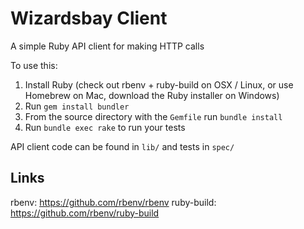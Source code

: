# Wizardsbay Client

A simple Ruby API client for making HTTP calls

To use this:
1. Install Ruby (check out rbenv + ruby-build on OSX / Linux, or use Homebrew on Mac, download the Ruby installer on Windows)
2. Run `gem install bundler` 
3. From the source directory with the `Gemfile` run `bundle install`
4. Run `bundle exec rake` to run your tests

API client code can be found in `lib/` and tests in `spec/` 

## Links

rbenv: https://github.com/rbenv/rbenv
ruby-build: https://github.com/rbenv/ruby-build
